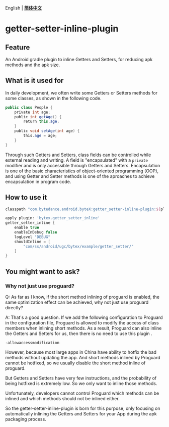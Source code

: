 English | **[简体中文](README-zh.md)**

# getter-setter-inline-plugin

## Feature

An Android gradle plugin to inline Getters and Setters, for reducing apk methods and the apk size.

## What is it used for

In daily development, we often write some Getters or Setters methods for some classes, as shown in the following code.

```java
public class People {
    private int age;
    public int getAge() {
        return this.age;
    }
    public void setAge(int age) {
        this.age = age;
    }
}
```

Through such Getters and Setters, class fields can be controlled while external reading and writing. A field is "encapsulated" with a `private` modifier and is only accessible through Getters and Setters. Encapsulation is one of the basic characteristics of object-oriented programming (OOP), and using Getter and Setter methods is one of the aproaches to achieve encapsulation in program code.



## How to use it

```groovy
classpath "com.bytedance.android.byteX:getter_setter-inline-plugin:${plugin_version}"
```



```groovy
apply plugin: 'bytex.getter_setter_inline'
getter_setter_inline {
    enable true
    enableInDebug false
    logLevel "DEBUG"
    shouldInline = [
        "com/ss/android/ugc/bytex/example/getter_setter/"
    ]
}
```



## You might want to ask?

### Why not just use proguard?

Q: As far as I know, if the short method inlining of proguard is enabled, the same optimization effect can be achieved, why not just use proguard directly?

A: That's a good question. If we add the following configuration to Proguard in the configuration file, Proguard is allowed  to modify the access of class members when inlining short methods. As a result,  Proguard can also inline the Getters and Setters for us, then there is no need to use this plugin .

```
-allowaccessmodification
```



However, because most large apps in China have ability to hotfix the bad methods without updating the app. And short methods inlined by Proguard cannot be hotfixed, so we usually disable the short method inline of proguard.

But Getters and Setters have very few instructions, and the probability of being hotfixed is extremely low. So we only want to inline those methods.

Unfortunately, developers cannot control Proguard which methods can be inlined and which methods should not be inlined either.

So the getter-setter-inline-plugin is born for this purpose, only focusing on automatically inlining the Getters and Setters for your App during the apk packaging process.
